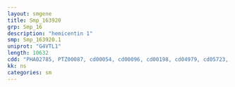 ```yaml
---
layout: smgene
title: Smp_163920
grp: Smp_16
description: "hemicentin 1"
smp: Smp_163920.1
uniprot: "G4VTL1"
length: 10632
cdd: "PHA02785, PTZ00087, cd00054, cd00096, cd00198, cd04979, cd05723, cd05724, cd05729, cd05730, cd05731, cd05764, cd05856, cl00057, cl11960, cl15278, cl21504, pfam00090, pfam07645, pfam07679, pfam12662, pfam13519, pfam13895, pfam13927, smart00179, smart00209, smart00408, smart00409, smart00410"
kk: ns
categories: sm
---
```

